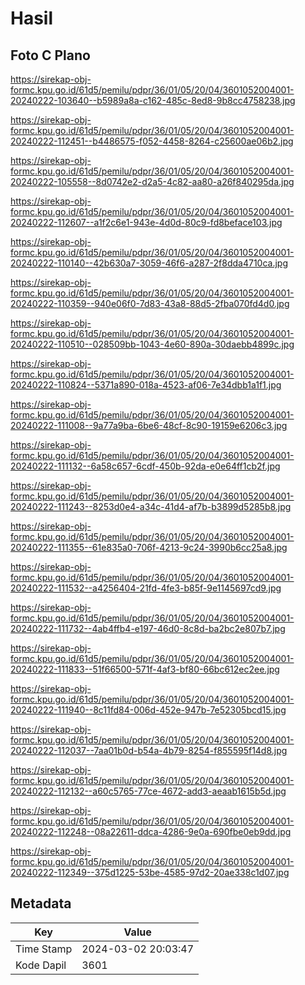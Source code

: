 # Hasil

## Foto C Plano

https://sirekap-obj-formc.kpu.go.id/61d5/pemilu/pdpr/36/01/05/20/04/3601052004001-20240222-103640--b5989a8a-c162-485c-8ed8-9b8cc4758238.jpg

https://sirekap-obj-formc.kpu.go.id/61d5/pemilu/pdpr/36/01/05/20/04/3601052004001-20240222-112451--b4486575-f052-4458-8264-c25600ae06b2.jpg

https://sirekap-obj-formc.kpu.go.id/61d5/pemilu/pdpr/36/01/05/20/04/3601052004001-20240222-105558--8d0742e2-d2a5-4c82-aa80-a26f840295da.jpg

https://sirekap-obj-formc.kpu.go.id/61d5/pemilu/pdpr/36/01/05/20/04/3601052004001-20240222-112607--a1f2c6e1-943e-4d0d-80c9-fd8beface103.jpg

https://sirekap-obj-formc.kpu.go.id/61d5/pemilu/pdpr/36/01/05/20/04/3601052004001-20240222-110140--42b630a7-3059-46f6-a287-2f8dda4710ca.jpg

https://sirekap-obj-formc.kpu.go.id/61d5/pemilu/pdpr/36/01/05/20/04/3601052004001-20240222-110359--940e06f0-7d83-43a8-88d5-2fba070fd4d0.jpg

https://sirekap-obj-formc.kpu.go.id/61d5/pemilu/pdpr/36/01/05/20/04/3601052004001-20240222-110510--028509bb-1043-4e60-890a-30daebb4899c.jpg

https://sirekap-obj-formc.kpu.go.id/61d5/pemilu/pdpr/36/01/05/20/04/3601052004001-20240222-110824--5371a890-018a-4523-af06-7e34dbb1a1f1.jpg

https://sirekap-obj-formc.kpu.go.id/61d5/pemilu/pdpr/36/01/05/20/04/3601052004001-20240222-111008--9a77a9ba-6be6-48cf-8c90-19159e6206c3.jpg

https://sirekap-obj-formc.kpu.go.id/61d5/pemilu/pdpr/36/01/05/20/04/3601052004001-20240222-111132--6a58c657-6cdf-450b-92da-e0e64ff1cb2f.jpg

https://sirekap-obj-formc.kpu.go.id/61d5/pemilu/pdpr/36/01/05/20/04/3601052004001-20240222-111243--8253d0e4-a34c-41d4-af7b-b3899d5285b8.jpg

https://sirekap-obj-formc.kpu.go.id/61d5/pemilu/pdpr/36/01/05/20/04/3601052004001-20240222-111355--61e835a0-706f-4213-9c24-3990b6cc25a8.jpg

https://sirekap-obj-formc.kpu.go.id/61d5/pemilu/pdpr/36/01/05/20/04/3601052004001-20240222-111532--a4256404-21fd-4fe3-b85f-9e1145697cd9.jpg

https://sirekap-obj-formc.kpu.go.id/61d5/pemilu/pdpr/36/01/05/20/04/3601052004001-20240222-111732--4ab4ffb4-e197-46d0-8c8d-ba2bc2e807b7.jpg

https://sirekap-obj-formc.kpu.go.id/61d5/pemilu/pdpr/36/01/05/20/04/3601052004001-20240222-111833--51f66500-571f-4af3-bf80-66bc612ec2ee.jpg

https://sirekap-obj-formc.kpu.go.id/61d5/pemilu/pdpr/36/01/05/20/04/3601052004001-20240222-111940--8c11fd84-006d-452e-947b-7e52305bcd15.jpg

https://sirekap-obj-formc.kpu.go.id/61d5/pemilu/pdpr/36/01/05/20/04/3601052004001-20240222-112037--7aa01b0d-b54a-4b79-8254-f855595f14d8.jpg

https://sirekap-obj-formc.kpu.go.id/61d5/pemilu/pdpr/36/01/05/20/04/3601052004001-20240222-112132--a60c5765-77ce-4672-add3-aeaab1615b5d.jpg

https://sirekap-obj-formc.kpu.go.id/61d5/pemilu/pdpr/36/01/05/20/04/3601052004001-20240222-112248--08a22611-ddca-4286-9e0a-690fbe0eb9dd.jpg

https://sirekap-obj-formc.kpu.go.id/61d5/pemilu/pdpr/36/01/05/20/04/3601052004001-20240222-112349--375d1225-53be-4585-97d2-20ae338c1d07.jpg


## Metadata

| Key        | Value               |
| ---------- | ------------------- |
| Time Stamp | 2024-03-02 20:03:47 |
| Kode Dapil | 3601                |



